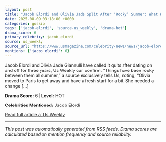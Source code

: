 ```yaml
---
layout: post
title: "Jacob Elordi and Olivia Jade Split After ‘Rocky’ Summer: What Went Wrong"""
date: 2025-08-09 03:18:00 +0000
categories: gossip
tags: ['jacob-elordi', 'source-us_weekly', 'drama-hot']
drama_score: 6
primary_celebrity: jacob_elordi
source: us_weekly
source_url: "https://www.usmagazine.com/celebrity-news/news/jacob-elordi-and-olivia-jade-split-after-rocky-summer-what-went-wrong/"""
mentions: {'jacob_elordi': 6}
---
```


Jacob Elordi and Olivia Jade Giannulli have called it quits after dating on and off for three years, Us Weekly can confirm. “Things have been rocky between them all summer,” a source exclusively tells Us, noting, “Olivia moved to Paris to get away and have a fresh start for a bit. She needed a change […]

**Drama Score:** 6 | **Level:** HOT

**Celebrities Mentioned:** Jacob Elordi

[Read full article at Us Weekly](https://www.usmagazine.com/celebrity-news/news/jacob-elordi-and-olivia-jade-split-after-rocky-summer-what-went-wrong/)

---
*This post was automatically generated from RSS feeds. Drama scores are calculated based on mention frequency and source reliability.*
